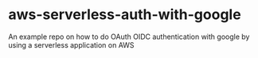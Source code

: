 # aws-serverless-auth-with-google
An example repo on how to do OAuth OIDC authentication with google by using a serverless application on AWS
